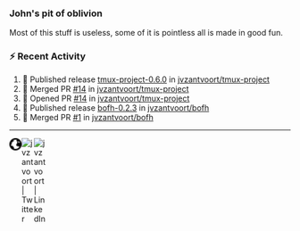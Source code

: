 ### John's pit of oblivion

Most of this stuff is useless, some of it is pointless all is made in good fun.

### :zap: Recent Activity

<!--START_SECTION:activity-->
1. 🚀 Published release [tmux-project-0.6.0](https://github.com/jvzantvoort/tmux-project/releases/tag/tmux-project-0.6.0) in [jvzantvoort/tmux-project](https://github.com/jvzantvoort/tmux-project)
2. 🎉 Merged PR [#14](https://github.com/jvzantvoort/tmux-project/pull/14) in [jvzantvoort/tmux-project](https://github.com/jvzantvoort/tmux-project)
3. 💪 Opened PR [#14](https://github.com/jvzantvoort/tmux-project/pull/14) in [jvzantvoort/tmux-project](https://github.com/jvzantvoort/tmux-project)
4. 🚀 Published release [bofh-0.2.3](https://github.com/jvzantvoort/bofh/releases/tag/bofh-0.2.3) in [jvzantvoort/bofh](https://github.com/jvzantvoort/bofh)
5. 🎉 Merged PR [#1](https://github.com/jvzantvoort/bofh/pull/1) in [jvzantvoort/bofh](https://github.com/jvzantvoort/bofh)
<!--END_SECTION:activity-->

---

[<img align="left" alt="jvzantvoort.org" width="22px" src="https://raw.githubusercontent.com/iconic/open-iconic/master/svg/globe.svg" />][website]
[<img align="left" alt="jvzantvoort | Twitter" width="22px" src="https://cdn.jsdelivr.net/npm/simple-icons@v3/icons/twitter.svg" />][twitter]
[<img align="left" alt="jvzantvoort | LinkedIn" width="22px" src="https://cdn.jsdelivr.net/npm/simple-icons@v3/icons/linkedin.svg" />][linkedin]


[website]: https://vanzantvoort.org/
[twitter]: https://twitter.com/jvanzantvoort
[linkedin]: https://www.linkedin.com/in/johnvanzantvoort/
